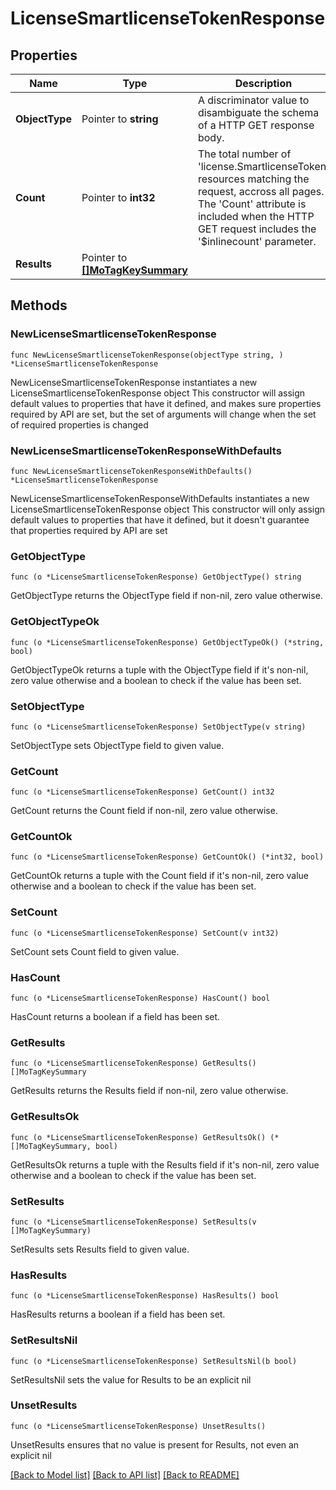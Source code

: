 # LicenseSmartlicenseTokenResponse

## Properties

Name | Type | Description | Notes
------------ | ------------- | ------------- | -------------
**ObjectType** | Pointer to **string** | A discriminator value to disambiguate the schema of a HTTP GET response body. | 
**Count** | Pointer to **int32** | The total number of &#39;license.SmartlicenseToken&#39; resources matching the request, accross all pages. The &#39;Count&#39; attribute is included when the HTTP GET request includes the &#39;$inlinecount&#39; parameter. | [optional] 
**Results** | Pointer to [**[]MoTagKeySummary**](MoTagKeySummary.md) |  | [optional] 

## Methods

### NewLicenseSmartlicenseTokenResponse

`func NewLicenseSmartlicenseTokenResponse(objectType string, ) *LicenseSmartlicenseTokenResponse`

NewLicenseSmartlicenseTokenResponse instantiates a new LicenseSmartlicenseTokenResponse object
This constructor will assign default values to properties that have it defined,
and makes sure properties required by API are set, but the set of arguments
will change when the set of required properties is changed

### NewLicenseSmartlicenseTokenResponseWithDefaults

`func NewLicenseSmartlicenseTokenResponseWithDefaults() *LicenseSmartlicenseTokenResponse`

NewLicenseSmartlicenseTokenResponseWithDefaults instantiates a new LicenseSmartlicenseTokenResponse object
This constructor will only assign default values to properties that have it defined,
but it doesn't guarantee that properties required by API are set

### GetObjectType

`func (o *LicenseSmartlicenseTokenResponse) GetObjectType() string`

GetObjectType returns the ObjectType field if non-nil, zero value otherwise.

### GetObjectTypeOk

`func (o *LicenseSmartlicenseTokenResponse) GetObjectTypeOk() (*string, bool)`

GetObjectTypeOk returns a tuple with the ObjectType field if it's non-nil, zero value otherwise
and a boolean to check if the value has been set.

### SetObjectType

`func (o *LicenseSmartlicenseTokenResponse) SetObjectType(v string)`

SetObjectType sets ObjectType field to given value.


### GetCount

`func (o *LicenseSmartlicenseTokenResponse) GetCount() int32`

GetCount returns the Count field if non-nil, zero value otherwise.

### GetCountOk

`func (o *LicenseSmartlicenseTokenResponse) GetCountOk() (*int32, bool)`

GetCountOk returns a tuple with the Count field if it's non-nil, zero value otherwise
and a boolean to check if the value has been set.

### SetCount

`func (o *LicenseSmartlicenseTokenResponse) SetCount(v int32)`

SetCount sets Count field to given value.

### HasCount

`func (o *LicenseSmartlicenseTokenResponse) HasCount() bool`

HasCount returns a boolean if a field has been set.

### GetResults

`func (o *LicenseSmartlicenseTokenResponse) GetResults() []MoTagKeySummary`

GetResults returns the Results field if non-nil, zero value otherwise.

### GetResultsOk

`func (o *LicenseSmartlicenseTokenResponse) GetResultsOk() (*[]MoTagKeySummary, bool)`

GetResultsOk returns a tuple with the Results field if it's non-nil, zero value otherwise
and a boolean to check if the value has been set.

### SetResults

`func (o *LicenseSmartlicenseTokenResponse) SetResults(v []MoTagKeySummary)`

SetResults sets Results field to given value.

### HasResults

`func (o *LicenseSmartlicenseTokenResponse) HasResults() bool`

HasResults returns a boolean if a field has been set.

### SetResultsNil

`func (o *LicenseSmartlicenseTokenResponse) SetResultsNil(b bool)`

 SetResultsNil sets the value for Results to be an explicit nil

### UnsetResults
`func (o *LicenseSmartlicenseTokenResponse) UnsetResults()`

UnsetResults ensures that no value is present for Results, not even an explicit nil

[[Back to Model list]](../README.md#documentation-for-models) [[Back to API list]](../README.md#documentation-for-api-endpoints) [[Back to README]](../README.md)


